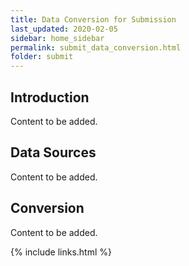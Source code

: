 ```yaml
---
title: Data Conversion for Submission
last_updated: 2020-02-05
sidebar: home_sidebar
permalink: submit_data_conversion.html
folder: submit
---
```


## Introduction

<font class='toBeAdded'>Content to be added.</font>

## Data Sources

<font class='toBeAdded'>Content to be added.</font>

## Conversion

<font class='toBeAdded'>Content to be added.</font>

{% include links.html %}

